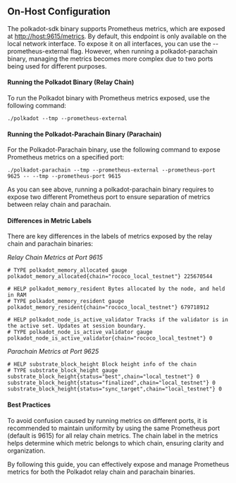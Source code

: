 ## On-Host Configuration
The polkadot-sdk binary supports Prometheus metrics, which are exposed at <http://host:9615/metrics>. By default, this endpoint is only available on the local network interface. To expose it on all interfaces, you can use the --prometheus-external flag. However, when running a polkadot-parachain binary, managing the metrics becomes more complex due to two ports being used for different purposes.

#### Running the Polkadot Binary (Relay Chain)
To run the Polkadot binary with Prometheus metrics exposed, use the following command:

```
./polkadot --tmp --prometheus-external
```

#### Running the Polkadot-Parachain Binary (Parachain)
For the Polkadot-Parachain binary, use the following command to expose Prometheus metrics on a specified port:

```
./polkadot-parachain --tmp --prometheus-external --prometheus-port 9625 -- --tmp --prometheus-port 9615
```

As you can see above, running a polkadot-parachain binary requires to expose two different Prometheus port to ensure separation of metrics between relay chain and parachain.

#### Differences in Metric Labels
There are key differences in the labels of metrics exposed by the relay chain and parachain binaries:

*Relay Chain Metrics at Port 9615*
```
# TYPE polkadot_memory_allocated gauge
polkadot_memory_allocated{chain="rococo_local_testnet"} 225670544

# HELP polkadot_memory_resident Bytes allocated by the node, and held in RAM
# TYPE polkadot_memory_resident gauge
polkadot_memory_resident{chain="rococo_local_testnet"} 679718912

# HELP polkadot_node_is_active_validator Tracks if the validator is in the active set. Updates at session boundary.
# TYPE polkadot_node_is_active_validator gauge
polkadot_node_is_active_validator{chain="rococo_local_testnet"} 0
```

*Parachain Metrics at Port 9625*
```
# HELP substrate_block_height Block height info of the chain
# TYPE substrate_block_height gauge
substrate_block_height{status="best",chain="local_testnet"} 0
substrate_block_height{status="finalized",chain="local_testnet"} 0
substrate_block_height{status="sync_target",chain="local_testnet"} 0
```


#### Best Practices
To avoid confusion caused by running metrics on different ports, it is recommended to maintain uniformity by using the same Prometheus port (default is 9615) for all relay chain metrics. The chain label in the metrics helps determine which metric belongs to which chain, ensuring clarity and organization.

By following this guide, you can effectively expose and manage Prometheus metrics for both the Polkadot relay chain and parachain binaries.